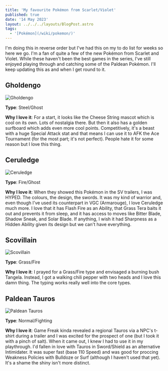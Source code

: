 ```yaml
---
title: 'My favourite Pokémon from Scarlet/Violet'
published: true
date: '14 May 2023'
layout: ../../../layouts/BlogPost.astro
tags:
  - '[Pokémon](/wiki/pokemon/)'
---
```


I'm doing this in reverse order but I've had this on my to do list for weeks so here we go. I'm a fan of quite a few of the new Pokémon from Scarlet and Violet. While these haven't been the best games in the series, I've still enjoyed playing through and catching some of the Paldean Pokémon. I'll keep updating this as and when I get round to it.

## Gholdengo
<img src="/images/pokemon/pm1081_00_00_00.png" alt="Gholdengo">

**Type**: Steel/Ghost

**Why I love it**: For a start, it looks like the Cheese String mascot which is cool on its own. Lots of nostalgia there. But then it also has a golden surfboard which adds even more cool points. Competitively, it's a beast with a huge Special Attack stat and that means I can use it to AFK the Ace Tournament (for the most part; it's not perfect). People hate it for some reason but I love this thing.

## Ceruledge
<img src="/images/pokemon/pm1109_00_00_00.png" alt="Ceruledge">

**Type**: Fire/Ghost

**Why I love it**: When they showed this Pokémon in the SV trailers, I was HYPED. The colours, the design, the swords. It was my kind of warrior and, even though I've used its counterpart in VGC (Armarouge), I love Ceruledge much more. I love that it has Flash Fire as an Ability, that Grass Tera baits it out and prevents it from sleep, and it has access to moves like Bitter Blade, Shadow Sneak, and Solar Blade. If anything, I wish it had Sharpness as a Hidden Ability given its design but we can't have everything.

## Scovillain
<img src="/images/pokemon/pm1043_00_00_00.png" alt="Scovillain">

**Type**: Grass/Fire

**Why I love it**: I prayed for a Grass/Fire type and envisaged a burning bush Tangela. Instead, I got a walking chili pepper with two heads and I love this damn thing. The typing works really well into the core types.

## Paldean Tauros
<img src="/images/pokemon/pm0128_11_51_00.png" alt="Paldean Tauros">

**Type**: Normal/Fighting

**Why I love it**: Game Freak kinda revealed a regional Tauros via a NPC's t-shirt during a trailer and I was excited for the prospect of one (but I took it with a pinch of salt). When it came out, I knew I had to use it in my playthrough. I'd fallen in love with Tauros in Sword/Shield as an alternative Intimidater. It was super fast (base 110 Speed) and was good for proccing Weakness Policies with Bulldoze or Surf (although I haven't used that yet). It's a shame the shiny isn't more distinct.